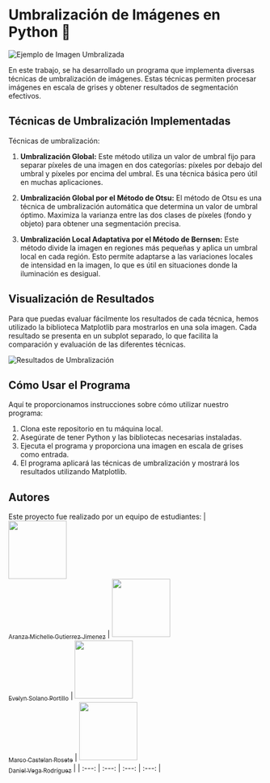 # Umbralización de Imágenes en Python 📸

![Ejemplo de Imagen Umbralizada](imagen_ejemplo.png)

En este trabajo, se ha desarrollado un programa que implementa diversas técnicas de umbralización de imágenes. Estas técnicas permiten procesar imágenes en escala de grises y obtener resultados de segmentación efectivos.

## Técnicas de Umbralización Implementadas
Técnicas de umbralización:

1. **Umbralización Global:** Este método utiliza un valor de umbral fijo para separar píxeles de una imagen en dos categorías: píxeles por debajo del umbral y píxeles por encima del umbral. Es una técnica básica pero útil en muchas aplicaciones.

2. **Umbralización Global por el Método de Otsu:** El método de Otsu es una técnica de umbralización automática que determina un valor de umbral óptimo. Maximiza la varianza entre las dos clases de píxeles (fondo y objeto) para obtener una segmentación precisa.

3. **Umbralización Local Adaptativa por el Método de Bernsen:** Este método divide la imagen en regiones más pequeñas y aplica un umbral local en cada región. Esto permite adaptarse a las variaciones locales de intensidad en la imagen, lo que es útil en situaciones donde la iluminación es desigual.

## Visualización de Resultados
Para que puedas evaluar fácilmente los resultados de cada técnica, hemos utilizado la biblioteca Matplotlib para mostrarlos en una sola imagen. Cada resultado se presenta en un subplot separado, lo que facilita la comparación y evaluación de las diferentes técnicas.

![Resultados de Umbralización](resultados.png)

## Cómo Usar el Programa
Aquí te proporcionamos instrucciones sobre cómo utilizar nuestro programa:
1. Clona este repositorio en tu máquina local.
2. Asegúrate de tener Python y las bibliotecas necesarias instaladas.
3. Ejecuta el programa y proporciona una imagen en escala de grises como entrada.
4. El programa aplicará las técnicas de umbralización y mostrará los resultados utilizando Matplotlib.

## Autores
Este proyecto fue realizado por un equipo de estudiantes:
| [<img src="https://avatars.githubusercontent.com/u/113084234?v=4" width=115><br><sub>Aranza Michelle Gutierrez Jimenez</sub>](https://github.com/AranzaMich) |  [<img src="https://avatars.githubusercontent.com/u/113297618?v=4" width=115><br><sub>Evelyn Solano Portillo</sub>](https://github.com/Eveeelyyyn) |  [<img src="https://avatars.githubusercontent.com/u/112792541?v=4" width=115><br><sub>Marco Castelan Rosete</sub>](https://github.com/marco2220x) | [<img src="https://avatars.githubusercontent.com/u/113079687?v=4" width=115><br><sub>Daniel Vega Rodríguez</sub>](https://github.com/DanVer2002) |
| :---: | :---: | :---: | :---: |


